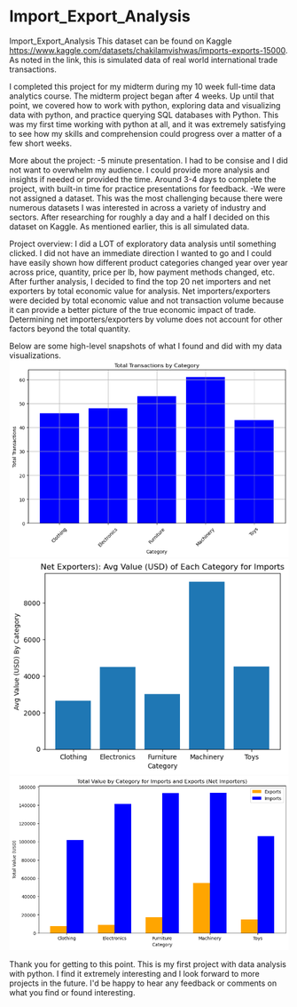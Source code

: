 # Import_Export_Analysis
Import_Export_Analysis
This dataset can be found on Kaggle https://www.kaggle.com/datasets/chakilamvishwas/imports-exports-15000.
As noted in the link, this is simulated data of real world international trade transactions. 

I completed this project for my midterm during my 10 week full-time data analytics course. The midterm project began after 4 weeks. Up until that point, we covered how to work with python, exploring data and visualizing data with python, and practice querying SQL databases with Python. This was my first time working with python at all, and it was extremely satisfying to see how my skills and comprehension could progress over a matter of a few short weeks. 

More about the project:
-5 minute presentation. I had to be consise and I did not want to overwhelm my audience. I could provide more analysis and insights if needed or provided the time. 
Around 3-4 days to complete the project, with built-in time for practice presentations for feedback. 
-We were not assigned a dataset. This was the most challenging because there were numerous datasets I was interested in across a variety of industry and sectors. After researching for roughly a day and a half I decided on this dataset on Kaggle. As mentioned earlier, this is all simulated data. 

Project overview:
I did a LOT of exploratory data analysis until something clicked. I did not have an immediate direction I wanted to go and I could have easily shown how different product categories changed year over year across price, quantity, price per lb, how payment methods changed, etc. After further analysis, I decided to find the top 20 net importers and net exporters by total economic value for analysis. Net importers/exporters were decided by total economic value and not transaction volume because it can provide a better picture of the true economic impact of trade. Determining net importers/exporters by volume does not account for other factors beyond the total quantity. 


Below are some high-level snapshots of what I found and did with my data visualizations. 
![This takes a look at the total transactions by category. With further analysis, it would be interesting to compare this to the bottom 20 net importers/net exporters. Another intersting piece of analysis could include showing the trends over time and what external factors could've influenced any fluctuations. ](<total transaction count.png>)
![This graph looks at the total value by category for imports and exports for Net EXPORTERS. The takeaway from this graph is to show which category was highest/lowest for both import and export category. An example of further analysis could be determining if a category's percentage change year over year is impacting ](image-1.png)
![The takeaway for this graph is the same as the previous graph with the caveat that both graphs together can provide additional insights into how net importers and net exporters differ from priority categories. This could also be contrasted with top net importers/exporters by trade volume](<Net importers total value by category.png>)

Thank you for getting to this point. This is my first project with data analysis with python. I find it extremely interesting and I look forward to more projects in the future. I'd be happy to hear any feedback or comments on what you find or found interesting. 